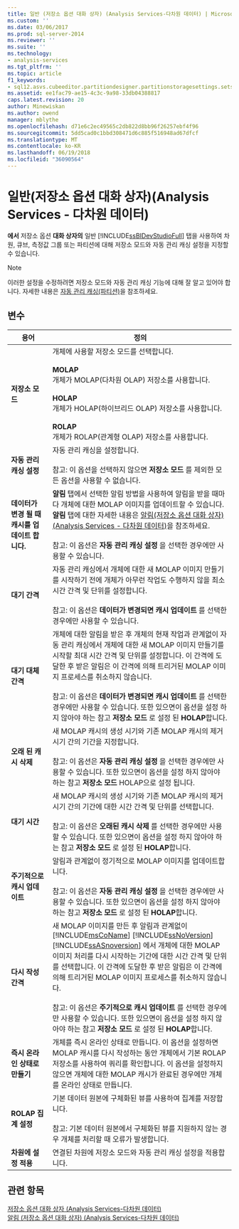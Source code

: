 ```yaml
---
title: 일반 (저장소 옵션 대화 상자) (Analysis Services-다차원 데이터) | Microsoft Docs
ms.custom: ''
ms.date: 03/06/2017
ms.prod: sql-server-2014
ms.reviewer: ''
ms.suite: ''
ms.technology:
- analysis-services
ms.tgt_pltfrm: ''
ms.topic: article
f1_keywords:
- sql12.asvs.cubeeditor.partitiondesigner.partitionstoragesettings.setstorageoptions.storage.f1
ms.assetid: ee1fac79-ae15-4c3c-9a98-33db04388817
caps.latest.revision: 20
author: Minewiskan
ms.author: owend
manager: mblythe
ms.openlocfilehash: d71e6c2ec49565c2db822d8bb96f26257ebf4f96
ms.sourcegitcommit: 5dd5cad0c1bbd308471d6c885f516948ad67dfcf
ms.translationtype: MT
ms.contentlocale: ko-KR
ms.lasthandoff: 06/19/2018
ms.locfileid: "36090564"
---
```

# <a name="general-storage-options-dialog-box-analysis-services---multidimensional-data"></a>일반(저장소 옵션 대화 상자)(Analysis Services - 다차원 데이터)
  **에서** 저장소 옵션 **대화 상자의** 일반 [!INCLUDE[ssBIDevStudioFull](../includes/ssbidevstudiofull-md.md)] 탭을 사용하여 차원, 큐브, 측정값 그룹 또는 파티션에 대해 저장소 모드와 자동 관리 캐싱 설정을 지정할 수 있습니다.  
  
> [!NOTE]  
>  이러한 설정을 수정하려면 저장소 모드와 자동 관리 캐싱 기능에 대해 잘 알고 있어야 합니다. 자세한 내용은 [자동 관리 캐싱&#40;파티션&#41;](multidimensional-models-olap-logical-cube-objects/partitions-proactive-caching.md)을 참조하세요.  
  
## <a name="options"></a>변수  
  
|용어|정의|  
|----------|----------------|  
|**저장소 모드**|개체에 사용할 저장소 모드를 선택합니다.<br /><br /> **MOLAP**<br /> 개체가 MOLAP(다차원 OLAP) 저장소를 사용합니다.<br /><br /> **HOLAP**<br /> 개체가 HOLAP(하이브리드 OLAP) 저장소를 사용합니다.<br /><br /> **ROLAP**<br /> 개체가 ROLAP(관계형 OLAP) 저장소를 사용합니다.|  
|**자동 관리 캐싱 설정**|자동 관리 캐싱을 설정합니다.<br /><br /> 참고: 이 옵션을 선택하지 않으면 **저장소 모드** 를 제외한 모든 옵션을 사용할 수 없습니다.|  
|**데이터가 변경 될 때 캐시를 업데이트 합니다.**|**알림** 탭에서 선택한 알림 방법을 사용하여 알림을 받을 때마다 개체에 대한 MOLAP 이미지를 업데이트할 수 있습니다. **알림** 탭에 대한 자세한 내용은 [알림&#40;저장소 옵션 대화 상자&#41;&#40;Analysis Services - 다차원 데이터&#41;](notifications-storage-options-dialog-analysis-services-multidimensional-data.md)을 참조하세요.<br /><br /> 참고: 이 옵션은 **자동 관리 캐싱 설정** 을 선택한 경우에만 사용할 수 있습니다.|  
|**대기 간격**|자동 관리 캐싱에서 개체에 대한 새 MOLAP 이미지 만들기를 시작하기 전에 개체가 아무런 작업도 수행하지 않을 최소 시간 간격 및 단위를 설정합니다.<br /><br /> 참고: 이 옵션은 **데이터가 변경되면 캐시 업데이트** 를 선택한 경우에만 사용할 수 있습니다.|  
|**대기 대체 간격**|개체에 대한 알림을 받은 후 개체의 현재 작업과 관계없이 자동 관리 캐싱에서 개체에 대한 새 MOLAP 이미지 만들기를 시작할 최대 시간 간격 및 단위를 설정합니다. 이 간격에 도달한 후 받은 알림은 이 간격에 의해 트리거된 MOLAP 이미지 프로세스를 취소하지 않습니다.<br /><br /> 참고: 이 옵션은 **데이터가 변경되면 캐시 업데이트** 를 선택한 경우에만 사용할 수 있습니다. 또한 있으면이 옵션을 설정 하지 않아야 하는 참고 **저장소 모드** 로 설정 된 **HOLAP**합니다.|  
|**오래 된 캐시 삭제**|새 MOLAP 캐시의 생성 시기와 기존 MOLAP 캐시의 제거 시기 간의 기간을 지정합니다.<br /><br /> 참고: 이 옵션은 **자동 관리 캐싱 설정** 을 선택한 경우에만 사용할 수 있습니다. 또한 있으면이 옵션을 설정 하지 않아야 하는 참고 **저장소 모드** HOLAP으로 설정 됩니다.|  
|**대기 시간**|새 MOLAP 캐시의 생성 시기와 기존 MOLAP 캐시의 제거 시기 간의 기간에 대한 시간 간격 및 단위를 선택합니다.<br /><br /> 참고: 이 옵션은 **오래된 캐시 삭제** 를 선택한 경우에만 사용할 수 있습니다. 또한 있으면이 옵션을 설정 하지 않아야 하는 참고 **저장소 모드** 로 설정 된 **HOLAP**합니다.|  
|**주기적으로 캐시 업데이트**|알림과 관계없이 정기적으로 MOLAP 이미지를 업데이트합니다.<br /><br /> 참고: 이 옵션은 **자동 관리 캐싱 설정** 을 선택한 경우에만 사용할 수 있습니다. 또한 있으면이 옵션을 설정 하지 않아야 하는 참고 **저장소 모드** 로 설정 된 **HOLAP**합니다.|  
|**다시 작성 간격**|새 MOLAP 이미지를 만든 후 알림과 관계없이 [!INCLUDE[msCoName](../includes/msconame-md.md)] [!INCLUDE[ssNoVersion](../includes/ssnoversion-md.md)] [!INCLUDE[ssASnoversion](../includes/ssasnoversion-md.md)] 에서 개체에 대한 MOLAP 이미지 처리를 다시 시작하는 기간에 대한 시간 간격 및 단위를 선택합니다. 이 간격에 도달한 후 받은 알림은 이 간격에 의해 트리거된 MOLAP 이미지 프로세스를 취소하지 않습니다.<br /><br /> 참고: 이 옵션은 **주기적으로 캐시 업데이트** 를 선택한 경우에만 사용할 수 있습니다. 또한 있으면이 옵션을 설정 하지 않아야 하는 참고 **저장소 모드** 로 설정 된 **HOLAP**합니다.|  
|**즉시 온라인 상태로 만들기**|개체를 즉시 온라인 상태로 만듭니다. 이 옵션을 설정하면 MOLAP 캐시를 다시 작성하는 동안 개체에서 기본 ROLAP 저장소를 사용하여 쿼리를 확인합니다. 이 옵션을 설정하지 않으면 개체에 대한 MOLAP 캐시가 완료된 경우에만 개체를 온라인 상태로 만듭니다.|  
|**ROLAP 집계 설정**|기본 데이터 원본에 구체화된 뷰를 사용하여 집계를 저장합니다.<br /><br /> 참고: 기본 데이터 원본에서 구체화된 뷰를 지원하지 않는 경우 개체를 처리할 때 오류가 발생합니다.|  
|**차원에 설정 적용**|연결된 차원에 저장소 모드와 자동 관리 캐싱 설정을 적용합니다.|  
  
## <a name="see-also"></a>관련 항목  
 [저장소 옵션 대화 상자 &#40;Analysis Services-다차원 데이터&#41;](storage-options-dialog-box-analysis-services-multidimensional-data.md)   
 [알림 &#40;저장소 옵션 대화 상자&#41; &#40;Analysis Services-다차원 데이터&#41;](notifications-storage-options-dialog-analysis-services-multidimensional-data.md)  
  
  